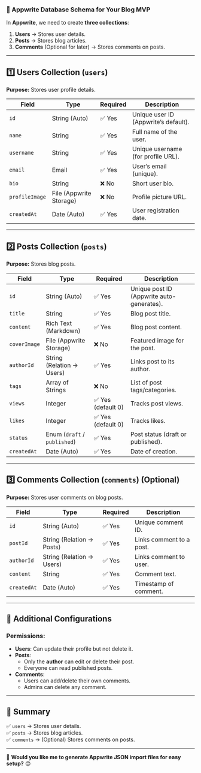 ### **📌 Appwrite Database Schema for Your Blog MVP**  

In **Appwrite**, we need to create **three collections**:  
1. **Users** → Stores user details.  
2. **Posts** → Stores blog articles.  
3. **Comments** (Optional for later) → Stores comments on posts.  

---

## **1️⃣ Users Collection (`users`)**  
**Purpose:** Stores user profile details.  

| **Field**        | **Type**       | **Required** | **Description** |
|-----------------|---------------|-------------|----------------|
| `id`            | String (Auto)  | ✅ Yes       | Unique user ID (Appwrite’s default). |
| `name`          | String         | ✅ Yes       | Full name of the user. |
| `username`      | String         | ✅ Yes       | Unique username (for profile URL). |
| `email`         | Email          | ✅ Yes       | User’s email (unique). |
| `bio`           | String         | ❌ No       | Short user bio. |
| `profileImage`  | File (Appwrite Storage) | ❌ No | Profile picture URL. |
| `createdAt`     | Date (Auto)    | ✅ Yes       | User registration date. |

---

## **2️⃣ Posts Collection (`posts`)**  
**Purpose:** Stores blog posts.  

| **Field**      | **Type**         | **Required** | **Description** |
|--------------|----------------|-------------|----------------|
| `id`        | String (Auto)   | ✅ Yes       | Unique post ID (Appwrite auto-generates). |
| `title`     | String          | ✅ Yes       | Blog post title. |
| `content`   | Rich Text (Markdown) | ✅ Yes       | Blog post content. |
| `coverImage` | File (Appwrite Storage) | ❌ No | Featured image for the post. |
| `authorId`  | String (Relation → Users) | ✅ Yes       | Links post to its author. |
| `tags`      | Array of Strings | ❌ No       | List of post tags/categories. |
| `views`     | Integer         | ✅ Yes (default 0) | Tracks post views. |
| `likes`     | Integer         | ✅ Yes (default 0) | Tracks likes. |
| `status`    | Enum (`draft` / `published`) | ✅ Yes | Post status (draft or published). |
| `createdAt` | Date (Auto)      | ✅ Yes       | Date of creation. |

---

## **3️⃣ Comments Collection (`comments`)** (Optional)  
**Purpose:** Stores user comments on blog posts.  

| **Field**    | **Type**         | **Required** | **Description** |
|------------|----------------|-------------|----------------|
| `id`      | String (Auto)   | ✅ Yes       | Unique comment ID. |
| `postId`  | String (Relation → Posts) | ✅ Yes       | Links comment to a post. |
| `authorId` | String (Relation → Users) | ✅ Yes       | Links comment to user. |
| `content` | String          | ✅ Yes       | Comment text. |
| `createdAt` | Date (Auto)    | ✅ Yes       | Timestamp of comment. |

---

## **📌 Additional Configurations**
### **Permissions:**
- **Users**: Can update their profile but not delete it.  
- **Posts**:  
  - Only the **author** can edit or delete their post.  
  - Everyone can read published posts.  
- **Comments**:  
  - Users can add/delete their own comments.  
  - Admins can delete any comment.  

---

## **📌 Summary**
✅ `users` → Stores user details.  
✅ `posts` → Stores blog articles.  
✅ `comments` → (Optional) Stores comments on posts.  

---

🚀 **Would you like me to generate Appwrite JSON import files for easy setup?** 😊